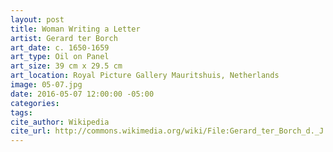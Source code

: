 ```yaml
---
layout: post
title: Woman Writing a Letter
artist: Gerard ter Borch
art_date: c. 1650-1659
art_type: Oil on Panel
art_size: 39 cm x 29.5 cm
art_location: Royal Picture Gallery Mauritshuis, Netherlands
image: 05-07.jpg
date: 2016-05-07 12:00:00 -05:00
categories:
tags:
cite_author: Wikipedia
cite_url: http://commons.wikimedia.org/wiki/File:Gerard_ter_Borch_d._J._001.jpg
---
```

